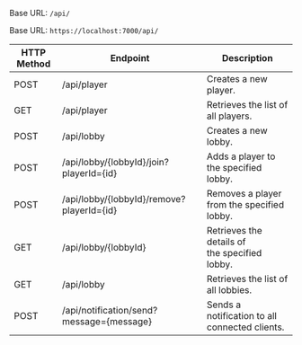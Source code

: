 Base URL: `/api/`

Base URL: `https://localhost:7000/api/`

| HTTP Method | Endpoint                                  | Description                                    |
| ----------- | ----------------------------------------- | ---------------------------------------------- |
| POST        | /api/player                               | Creates a new player.                          |
| GET         | /api/player                               | Retrieves the list of all players.             |
| POST        | /api/lobby                                | Creates a new lobby.                           |
| POST        | /api/lobby/{lobbyId}/join?playerId={id}   | Adds a player to the specified lobby.          |
| POST        | /api/lobby/{lobbyId}/remove?playerId={id} | Removes a player from the specified lobby.     |
| GET         | /api/lobby/{lobbyId}                      | Retrieves the details of the specified lobby.  |
| GET         | /api/lobby                                | Retrieves the list of all lobbies.             |
| POST        | /api/notification/send?message={message}  | Sends a notification to all connected clients. |
